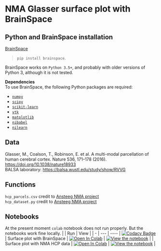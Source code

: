 # NMA Glasser surface plot with BrainSpace  
  
## Python and BrainSpace installation ##
[BrainSpace](https://brainspace.readthedocs.io/en/latest/index.html)  
> `pip install brainspace`. 
  
BrainSpace works on `Python 3.5+`, and probably with older versions of Python 3,
although it is not tested.

**Dependencies**   
To use BrainSpace, the following Python packages are required:

*   [`numpy`](https://numpy.org/)  
*   [`scipy`](https://scipy.org/scipylib/index.html)  
*   [`scikit-learn`](https://scikit-learn.org/stable/)  
*   [`vtk`](https://vtk.org/)  
*   [`matplotlib`](https://matplotlib.org/)  
*   [`nibabel`](https://nipy.org/nibabel/index.html)  
*   [`nilearn`](https://nilearn.github.io/)  

## Data ##
Glasser, M., Coalson, T., Robinson, E. et al. A multi-modal parcellation of human cerebral cortex. Nature 536, 171–178 (2016). https://doi.org/10.1038/nature18933  
BALSA laboratory: https://balsa.wustl.edu/study/show/RVVG    
 
 ## Functions ##
`hcp_parcels.csv` credit to [Ansteeg NMA project](https://github.com/ansteeg/NeuroMatchProject)   
`hcp_dataset.py` credit to [Ansteeg NMA project](https://github.com/ansteeg/NeuroMatchProject)   

## Notebooks ##

At the present moment `colab` notebook does not run properly. But the notebooks work fine locally.
|   | Run | View |
| - | --- | ---- |
[![Codacy Badge](https://api.codacy.com/project/badge/Grade/c8c2a889cabe4b1db308557e8f73f457)](https://app.codacy.com/gh/rcruces/2020_NMA_surface-plot?utm_source=github.com&utm_medium=referral&utm_content=rcruces/2020_NMA_surface-plot&utm_campaign=Badge_Grade)
| Surface plot with BrainSpace | [![Open In Colab](https://colab.research.google.com/assets/colab-badge.svg)](https://colab.research.google.com/github/rcruces/2020_NMA_surface-plot/blob/master/data/tutorial-surface_plot_with_BrainSpace.ipynb) | [![View the notebook](https://img.shields.io/badge/render-nbviewer-orange.svg)](https://nbviewer.jupyter.org/github/rcruces/2020_NMA_surface-plot/blob/master/data/tutorial-surface_plot_with_BrainSpace.ipynb?flush_cache=true) |
| Surface plot with NMA HCP data | [![Open In Colab](https://colab.research.google.com/assets/colab-badge.svg)](https://colab.research.google.com/github/rcruces/2020_NMA_surface-plot/blob/master/data/tutorial-surface_plot_hcp_example.ipynb) | [![View the notebook](https://img.shields.io/badge/render-nbviewer-orange.svg)](https://nbviewer.jupyter.org/github/rcruces/2020_NMA_surface-plot/blob/master/data/tutorial-surface_plot_hcp_example.ipynb?flush_cache=true) |
